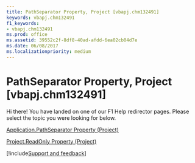 ```yaml
---
title: PathSeparator Property, Project [vbapj.chm132491]
keywords: vbapj.chm132491
f1_keywords:
- vbapj.chm132491
ms.prod: office
ms.assetid: 39552c2f-8df8-40ad-afdd-6ea02cb04d7e
ms.date: 06/08/2017
ms.localizationpriority: medium
---
```



# PathSeparator Property, Project [vbapj.chm132491]

Hi there! You have landed on one of our F1 Help redirector pages. Please select the topic you were looking for below.

[Application.PathSeparator Property (Project)](https://msdn.microsoft.com/library/6daeb9c9-40e1-1da6-1123-50983dd4d8c2%28Office.15%29.aspx)

[Project.ReadOnly Property (Project)](https://msdn.microsoft.com/library/9ec47083-afb5-b51d-96e3-c460b02f2012%28Office.15%29.aspx)

[!include[Support and feedback](~/includes/feedback-boilerplate.md)]